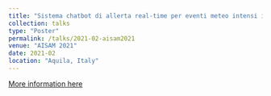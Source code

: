 ```yaml
---
title: "Sistema chatbot di allerta real-time per eventi meteo intensi integrante modelli di nowcasting basati su Intelligenza Artificiale"
collection: talks
type: "Poster"
permalink: /talks/2021-02-aisam2021
venue: "AISAM 2021"
date: 2021-02
location: "Aquila, Italy"
---
```


[More information here](https://www.erad2021.ch/bookofabstracts2021)

